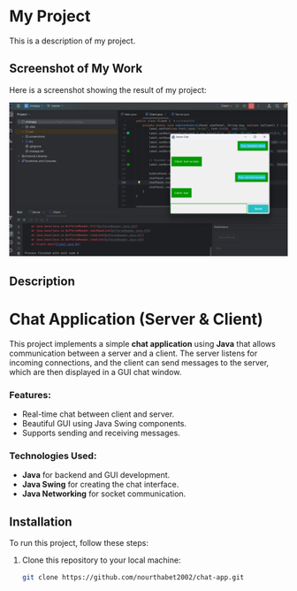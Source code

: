 # My Project

This is a description of my project.

## Screenshot of My Work
Here is a screenshot showing the result of my project:

![App Chat](screenshots/app_chat.png)


## Description
# Chat Application (Server & Client)

This project implements a simple **chat application** using **Java** that allows communication between a server and a client. The server listens for incoming connections, and the client can send messages to the server, which are then displayed in a GUI chat window.

### Features:
- Real-time chat between client and server.
- Beautiful GUI using Java Swing components.
- Supports sending and receiving messages.

### Technologies Used:
- **Java** for backend and GUI development.
- **Java Swing** for creating the chat interface.
- **Java Networking** for socket communication.
## Installation
To run this project, follow these steps:

1. Clone this repository to your local machine:
   ```bash
   git clone https://github.com/nourthabet2002/chat-app.git

